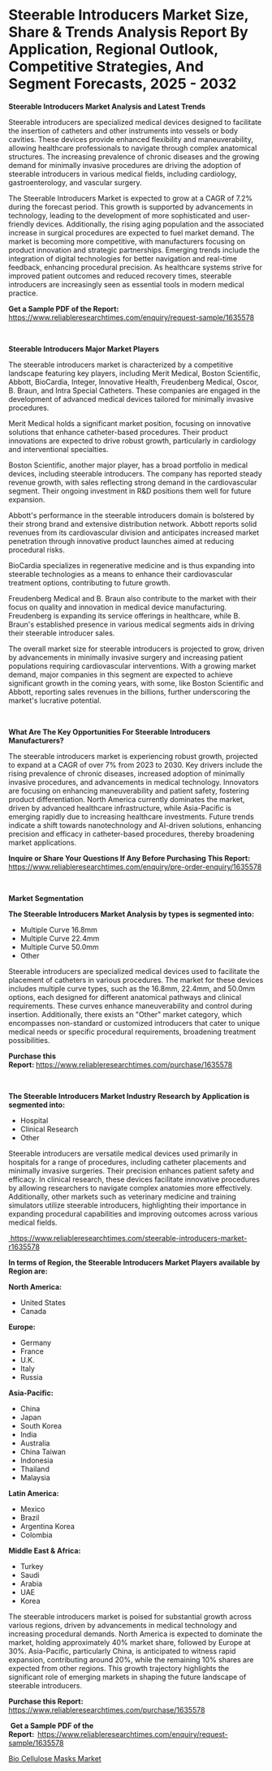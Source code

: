 <p><h1>Steerable Introducers Market Size, Share & Trends Analysis Report By Application, Regional Outlook, Competitive Strategies, And Segment Forecasts, 2025 - 2032</h1></p><p><strong>Steerable Introducers Market Analysis and Latest Trends</strong></p>
<p><p>Steerable introducers are specialized medical devices designed to facilitate the insertion of catheters and other instruments into vessels or body cavities. These devices provide enhanced flexibility and maneuverability, allowing healthcare professionals to navigate through complex anatomical structures. The increasing prevalence of chronic diseases and the growing demand for minimally invasive procedures are driving the adoption of steerable introducers in various medical fields, including cardiology, gastroenterology, and vascular surgery.</p><p>The Steerable Introducers Market is expected to grow at a CAGR of 7.2% during the forecast period. This growth is supported by advancements in technology, leading to the development of more sophisticated and user-friendly devices. Additionally, the rising aging population and the associated increase in surgical procedures are expected to fuel market demand. The market is becoming more competitive, with manufacturers focusing on product innovation and strategic partnerships. Emerging trends include the integration of digital technologies for better navigation and real-time feedback, enhancing procedural precision. As healthcare systems strive for improved patient outcomes and reduced recovery times, steerable introducers are increasingly seen as essential tools in modern medical practice.</p></p>
<p><strong>Get a Sample PDF of the Report:&nbsp;</strong> <a href="https://www.reliableresearchtimes.com/enquiry/request-sample/1635578?utm_campaign=2642&utm_medium=2&utm_source=Github&utm_content=ia&utm_term=23032025&utm_id=steerable-introducers">https://www.reliableresearchtimes.com/enquiry/request-sample/1635578</a></p>
<p>&nbsp;</p>
<p><strong>Steerable Introducers Major Market Players</strong></p>
<p><p>The steerable introducers market is characterized by a competitive landscape featuring key players, including Merit Medical, Boston Scientific, Abbott, BioCardia, Integer, Innovative Health, Freudenberg Medical, Oscor, B. Braun, and Intra Special Catheters. These companies are engaged in the development of advanced medical devices tailored for minimally invasive procedures.</p><p>Merit Medical holds a significant market position, focusing on innovative solutions that enhance catheter-based procedures. Their product innovations are expected to drive robust growth, particularly in cardiology and interventional specialties.</p><p>Boston Scientific, another major player, has a broad portfolio in medical devices, including steerable introducers. The company has reported steady revenue growth, with sales reflecting strong demand in the cardiovascular segment. Their ongoing investment in R&D positions them well for future expansion.</p><p>Abbott's performance in the steerable introducers domain is bolstered by their strong brand and extensive distribution network. Abbott reports solid revenues from its cardiovascular division and anticipates increased market penetration through innovative product launches aimed at reducing procedural risks.</p><p>BioCardia specializes in regenerative medicine and is thus expanding into steerable technologies as a means to enhance their cardiovascular treatment options, contributing to future growth.</p><p>Freudenberg Medical and B. Braun also contribute to the market with their focus on quality and innovation in medical device manufacturing. Freudenberg is expanding its service offerings in healthcare, while B. Braun's established presence in various medical segments aids in driving their steerable introducer sales.</p><p>The overall market size for steerable introducers is projected to grow, driven by advancements in minimally invasive surgery and increasing patient populations requiring cardiovascular interventions. With a growing market demand, major companies in this segment are expected to achieve significant growth in the coming years, with some, like Boston Scientific and Abbott, reporting sales revenues in the billions, further underscoring the market's lucrative potential.</p></p>
<p>&nbsp;</p>
<p><strong>What Are The Key Opportunities For Steerable Introducers Manufacturers?</strong></p>
<p><p>The steerable introducers market is experiencing robust growth, projected to expand at a CAGR of over 7% from 2023 to 2030. Key drivers include the rising prevalence of chronic diseases, increased adoption of minimally invasive procedures, and advancements in medical technology. Innovators are focusing on enhancing maneuverability and patient safety, fostering product differentiation. North America currently dominates the market, driven by advanced healthcare infrastructure, while Asia-Pacific is emerging rapidly due to increasing healthcare investments. Future trends indicate a shift towards nanotechnology and AI-driven solutions, enhancing precision and efficacy in catheter-based procedures, thereby broadening market applications.</p></p>
<p><strong>Inquire or Share Your Questions If Any Before Purchasing This Report:</strong> <a href="https://www.reliableresearchtimes.com/enquiry/pre-order-enquiry/1635578?utm_campaign=2642&utm_medium=2&utm_source=Github&utm_content=ia&utm_term=23032025&utm_id=steerable-introducers">https://www.reliableresearchtimes.com/enquiry/pre-order-enquiry/1635578</a></p>
<p>&nbsp;</p>
<p><strong>Market Segmentation</strong></p>
<p><strong>The Steerable Introducers Market Analysis by types is segmented into:</strong></p>
<p><ul><li>Multiple Curve 16.8mm</li><li>Multiple Curve 22.4mm</li><li>Multiple Curve 50.0mm</li><li>Other</li></ul></p>
<p><p>Steerable introducers are specialized medical devices used to facilitate the placement of catheters in various procedures. The market for these devices includes multiple curve types, such as the 16.8mm, 22.4mm, and 50.0mm options, each designed for different anatomical pathways and clinical requirements. These curves enhance maneuverability and control during insertion. Additionally, there exists an "Other" market category, which encompasses non-standard or customized introducers that cater to unique medical needs or specific procedural requirements, broadening treatment possibilities.</p></p>
<p><strong>Purchase this Report:&nbsp;</strong><a href="https://www.reliableresearchtimes.com/purchase/1635578?utm_campaign=2642&utm_medium=2&utm_source=Github&utm_content=ia&utm_term=23032025&utm_id=steerable-introducers">https://www.reliableresearchtimes.com/purchase/1635578</a></p>
<p>&nbsp;</p>
<p><strong>The Steerable Introducers Market Industry Research by Application is segmented into:</strong></p>
<p><ul><li>Hospital</li><li>Clinical Research</li><li>Other</li></ul></p>
<p><p>Steerable introducers are versatile medical devices used primarily in hospitals for a range of procedures, including catheter placements and minimally invasive surgeries. Their precision enhances patient safety and efficacy. In clinical research, these devices facilitate innovative procedures by allowing researchers to navigate complex anatomies more effectively. Additionally, other markets such as veterinary medicine and training simulators utilize steerable introducers, highlighting their importance in expanding procedural capabilities and improving outcomes across various medical fields.</p></p>
<p><a href="https://www.reliableresearchtimes.com/steerable-introducers-market-r1635578?utm_campaign=2642&utm_medium=2&utm_source=Github&utm_content=ia&utm_term=23032025&utm_id=steerable-introducers">&nbsp;https://www.reliableresearchtimes.com/steerable-introducers-market-r1635578</a></p>
<p><strong>In terms of Region, the Steerable Introducers Market Players available by Region are:</strong></p>
<p>
    <p> <strong> North America: </strong>
        <ul>
            <li>United States</li>
            <li>Canada</li>
        </ul>
        </p> 
    <p> <strong> Europe: </strong>
        <ul>
            <li>Germany</li>
            <li>France</li>
            <li>U.K.</li>
            <li>Italy</li>
            <li>Russia</li>
        </ul>
        </p> 
    <p> <strong> Asia-Pacific: </strong>
        <ul>
            <li>China</li>
            <li>Japan</li>
            <li>South Korea</li>
            <li>India</li>
            <li>Australia</li>
            <li>China Taiwan</li>
            <li>Indonesia</li>
            <li>Thailand</li>
            <li>Malaysia</li>
        </ul>
        </p> 
    <p> <strong> Latin America: </strong>
        <ul>
            <li>Mexico</li>
            <li>Brazil</li>
            <li>Argentina Korea</li>
            <li>Colombia</li>
        </ul>
        </p> 
    <p> <strong> Middle East & Africa: </strong>
        <ul>
            <li>Turkey</li>
            <li>Saudi</li>
            <li>Arabia</li>
            <li>UAE</li>
            <li>Korea</li>
        </ul>
    </p>
    </p>
<p><p>The steerable introducers market is poised for substantial growth across various regions, driven by advancements in medical technology and increasing procedural demands. North America is expected to dominate the market, holding approximately 40% market share, followed by Europe at 30%. Asia-Pacific, particularly China, is anticipated to witness rapid expansion, contributing around 20%, while the remaining 10% shares are expected from other regions. This growth trajectory highlights the significant role of emerging markets in shaping the future landscape of steerable introducers.</p></p>
<p><strong>Purchase this Report: </strong><a href="https://www.reliableresearchtimes.com/purchase/1635578?utm_campaign=2642&utm_medium=2&utm_source=Github&utm_content=ia&utm_term=23032025&utm_id=steerable-introducers">https://www.reliableresearchtimes.com/purchase/1635578</a></p>
<p>&nbsp;<strong>Get a Sample PDF of the Report:&nbsp;&nbsp;</strong><a href="https://www.reliableresearchtimes.com/enquiry/request-sample/1635578?utm_campaign=2642&utm_medium=2&utm_source=Github&utm_content=ia&utm_term=23032025&utm_id=steerable-introducers">https://www.reliableresearchtimes.com/enquiry/request-sample/1635578</a></p>
<p><strong></strong></p>
<p><p><a href="https://github.com/stephaniwo144/Market-Research-Report-List-1/blob/main/bio-cellulose-masks-market.md?utm_campaign=2642&utm_medium=2&utm_source=Github&utm_content=ia&utm_term=23032025&utm_id=steerable-introducers">Bio Cellulose Masks Market</a></p></p>